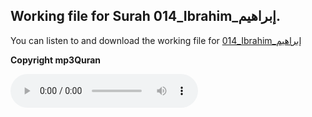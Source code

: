 
## Working file for Surah 014_Ibrahim_إبراهيم.

You can listen to and download the working file for [014_Ibrahim_إبراهيم](https://server13.mp3quran.net/husr/014.mp3)

**Copyright mp3Quran**

<audio controls src="https://server13.mp3quran.net/husr/014.mp3"></audio>
